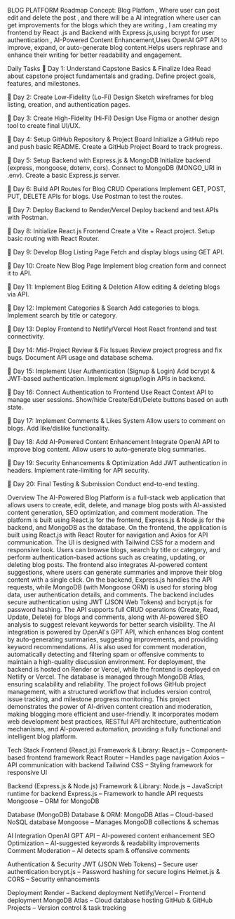 BLOG PLATFORM
Roadmap
Concept: Blog Platfom  , Where user can post edit and delete the post , and there will be a AI integration where user can get improvements for the blogs which they are writing , I am creating my frontend by React .js and Backend with Express.js,using bcrypt for user authentication , AI-Powered Content Enhancement,Uses OpenAI GPT API to improve, expand, or auto-generate blog content.Helps users rephrase and enhance their writing for better readability and engagement.


Daily Tasks
🔹 Day 1: Understand Capstone Basics & Finalize Idea
Read about capstone project fundamentals and grading.
Define project goals, features, and milestones.

🔹 Day 2: Create Low-Fidelity (Lo-Fi) Design
Sketch wireframes for blog listing, creation, and authentication pages.

🔹 Day 3: Create High-Fidelity (Hi-Fi) Design
Use Figma or another design tool to create final UI/UX.

🔹 Day 4: Setup GitHub Repository & Project Board
Initialize a GitHub repo and push basic README.
Create a GitHub Project Board to track progress.

🔹 Day 5: Setup Backend with Express.js & MongoDB
Initialize backend (express, mongoose, dotenv, cors).
Connect to MongoDB (MONGO_URI in .env).
Create a basic Express.js server.

🔹 Day 6: Build API Routes for Blog CRUD Operations
Implement GET, POST, PUT, DELETE APIs for blogs.
Use Postman to test the routes.

🔹 Day 7: Deploy Backend to Render/Vercel
Deploy backend and test APIs with Postman.

🔹 Day 8: Initialize React.js Frontend
Create a Vite + React project.
Setup basic routing with React Router.

🔹 Day 9: Develop Blog Listing Page
Fetch and display blogs using GET API.

🔹 Day 10: Create New Blog Page
Implement blog creation form and connect it to API.

🔹 Day 11: Implement Blog Editing & Deletion
Allow editing & deleting blogs via API.

🔹 Day 12: Implement Categories & Search
Add categories to blogs.
Implement search by title or category.

🔹 Day 13: Deploy Frontend to Netlify/Vercel
Host React frontend and test connectivity.


🔹 Day 14: Mid-Project Review & Fix Issues
Review project progress and fix bugs.
Document API usage and database schema.

🔹 Day 15: Implement User Authentication (Signup & Login)
Add bcrypt & JWT-based authentication.
Implement signup/login APIs in backend.

🔹 Day 16: Connect Authentication to Frontend
Use React Context API to manage user sessions.
Show/hide Create/Edit/Delete buttons based on auth state.

🔹 Day 17: Implement Comments & Likes System
Allow users to comment on blogs.
Add like/dislike functionality.

🔹 Day 18: Add AI-Powered Content Enhancement
Integrate OpenAI API to improve blog content.
Allow users to auto-generate blog summaries.

🔹 Day 19: Security Enhancements & Optimization
Add JWT authentication in headers.
Implement rate-limiting for API security.

🔹 Day 20: Final Testing & Submission
Conduct end-to-end testing.

Overview
The AI-Powered Blog Platform is a full-stack web application that allows users to create, edit, delete, and manage blog posts with AI-assisted content generation, SEO optimization, and comment moderation. The platform is built using React.js for the frontend, Express.js & Node.js for the backend, and MongoDB as the database.
On the frontend, the application is built using React.js with React Router for navigation and Axios for API communication. The UI is designed with Tailwind CSS for a modern and responsive look. Users can browse blogs, search by title or category, and perform authentication-based actions such as creating, updating, or deleting blog posts. The frontend also integrates AI-powered content suggestions, where users can generate summaries and improve their blog content with a single click.
On the backend, Express.js handles the API requests, while MongoDB (with Mongoose ORM) is used for storing blog data, user authentication details, and comments. The backend includes secure authentication using JWT (JSON Web Tokens) and bcrypt.js for password hashing. The API supports full CRUD operations (Create, Read, Update, Delete) for blogs and comments, along with AI-powered SEO analysis to suggest relevant keywords for better search visibility.
The AI integration is powered by OpenAI's GPT API, which enhances blog content by auto-generating summaries, suggesting improvements, and providing keyword recommendations. AI is also used for comment moderation, automatically detecting and filtering spam or offensive comments to maintain a high-quality discussion environment.
For deployment, the backend is hosted on Render or Vercel, while the frontend is deployed on Netlify or Vercel. The database is managed through MongoDB Atlas, ensuring scalability and reliability. The project follows GitHub project management, with a structured workflow that includes version control, issue tracking, and milestone progress monitoring.
This project demonstrates the power of AI-driven content creation and moderation, making blogging more efficient and user-friendly. It incorporates modern web development best practices, RESTful API architecture, authentication mechanisms, and AI-powered automation, providing a fully functional and intelligent blog platform. 





Tech Stack
Frontend (React.js)
Framework & Library:
 React.js – Component-based frontend framework
 React Router – Handles page navigation
 Axios – API communication with backend
 Tailwind CSS – Styling framework for responsive UI

Backend (Express.js & Node.js)
Framework & Library:
 Node.js – JavaScript runtime for backend
 Express.js – Framework to handle API requests
 Mongoose – ORM for MongoDB

Database (MongoDB)
Database & ORM:
 MongoDB Atlas – Cloud-based NoSQL database
 Mongoose – Manages MongoDB collections & schemas

AI Integration
OpenAI GPT API – AI-powered content enhancement
 SEO Optimization – AI-suggested keywords & readability improvements
 Comment Moderation – AI detects spam & offensive comments

Authentication & Security
JWT (JSON Web Tokens) – Secure user authentication
 bcrypt.js – Password hashing for secure logins
 Helmet.js & CORS – Security enhancements

Deployment 
Render – Backend deployment
Netlify/Vercel – Frontend deployment
MongoDB Atlas – Cloud database hosting
GitHub & GitHub Projects – Version control & task tracking




